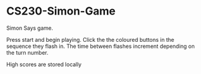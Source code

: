 # CS230-Simon-Game
Simon Says game.

Press start and begin playing.
Click the the coloured buttons in the sequence they flash in.
The time between flashes increment depending on the turn number.

High scores are stored locally
